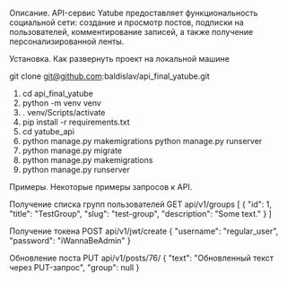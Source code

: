 Описание. API-сервис Yatube предоставляет функциональность социальной сети: создание и просмотр постов, подписки на пользователей, комментирование записей, а также получение персонализированной ленты.

Установка. Как развернуть проект на локальной машине

git clone git@github.com:baldislav/api_final_yatube.git
1. cd api_final_yatube
2. python -m venv venv
3. . venv/Scripts/activate
4. pip install -r requirements.txt
5. cd yatube_api
6. python manage.py makemigrations python manage.py runserver
7. python manage.py migrate
8. python manage.py makemigrations
9. python manage.py runserver

Примеры. Некоторые примеры запросов к API.

Получение списка групп пользователей
GET api/v1/groups
[
    {
        "id": 1,
        "title": "TestGroup",
        "slug": "test-group",
        "description": "Some text."
    }
]

Получение токена
POST api/v1/jwt/create
{
    "username": "regular_user",
    "password": "iWannaBeAdmin"
}

Обновление поста
PUT api/v1/posts/76/
{
    "text": "Обновленный текст через PUT-запрос",
    "group": null
}